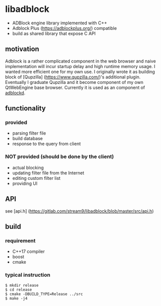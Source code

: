 # libadblock
- ADBlock engine library implemented with C++
- Adblock Plus (https://adblockplus.org/) compatible
- build as shared library that expose C API

## motivation
Adblock is a rather complicated component in the web browser and 
naive implementation will incur startup delay and high runtime 
memory usage. I wanted more efficient one for my own use.
I originally wrote it as building block of [Qupzilla] (https://www.qupzilla.com/)'s
additional plugin. Eventually I graduate Qupzilla and it become component of my
own QtWebEngine base browser. Currently it is used as an component of
[adblockd](https://gitlab.com/stream9/adblockd).

## functionality
### provided
- parsing filter file
- build database
- response to the query from client

### NOT provided (should be done by the client)
- actual blocking
- updating filter file from the Internet
- editing custom filter list
- providing UI

## API
see [api.h] (https://gitlab.com/stream9/libadblock/blob/master/src/api.h)

## build 
### requirement
- C++17 compiler
- boost
- cmake

### typical instruction
```shell
$ mkdir release
$ cd release
$ cmake -DBUILD_TYPE=Release ../src
$ make -j4
```